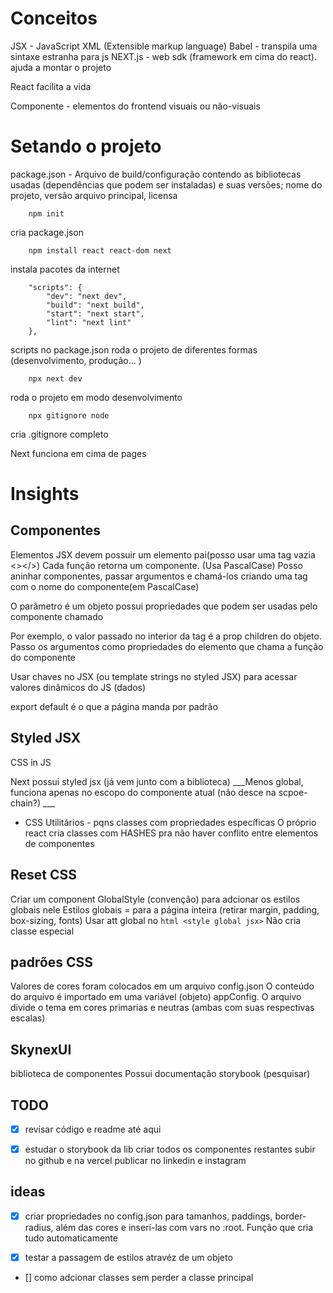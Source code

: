 # Conceitos 

JSX - JavaScript XML (Extensible markup language)
Babel - transpila uma sintaxe estranha para js
NEXT.js - web sdk (framework em cima do react). ajuda a montar o projeto

React facilita a vida

Componente - elementos do frontend visuais ou não-visuais

# Setando o projeto
package.json - Arquivo de build/configuração contendo as bibliotecas usadas (dependências que podem ser instaladas) e suas versões; nome do projeto, versão arquivo principal, licensa 

```
    npm init
```
cria package.json

```
    npm install react react-dom next
```
instala pacotes da internet 

```
    "scripts": {
        "dev": "next dev",
        "build": "next build",
        "start": "next start",
        "lint": "next lint"
    },
```
scripts no package.json
roda o projeto de diferentes formas (desenvolvimento, produção... )

```
    npx next dev
```
roda o projeto em modo desenvolvimento

```
    npx gitignore node
```
cria .gitignore completo

Next funciona em cima de pages


# Insights

## Componentes
Elementos JSX devem possuir um elemento pai(posso usar uma tag vazia <></>)
Cada função retorna um componente. (Usa PascalCase)
Posso aninhar componentes, passar argumentos e chamá-los criando uma tag com o nome do componente(em PascalCase)

O parâmetro é um objeto possui propriedades que podem ser usadas pelo componente chamado

Por exemplo, o valor passado no interior da tag é a prop children do objeto. Passo os argumentos como propriedades do elemento que chama a função do componente

Usar chaves no JSX (ou template strings no styled JSX) para acessar valores dinâmicos do JS (dados)

export default é o que a página manda por padrão


## Styled JSX
CSS in JS

Next possui styled jsx (já vem junto com a biblioteca)
___Menos global, funciona apenas no escopo do componente atual (não desce na scpoe-chain?) ___
- CSS Utilitários - pqns classes com propriedades específicas
O próprio react cria classes com HASHES pra não haver conflito entre elementos de componentes


## Reset CSS
Criar um component GlobalStyle (convenção) para adcionar os estilos globais nele
Estilos globais = para a página inteira (retirar margin, padding, box-sizing, fonts)
Usar att global no ```html <style global jsx>```
Não cria classe especial


## padrões CSS
Valores de cores foram colocados em um arquivo config.json
O conteúdo do arquivo é importado em uma variável (objeto) appConfig.
O arquivo divide o tema em cores primarias e neutras (ambas com suas respectivas escalas)

## SkynexUI

biblioteca de componentes
Possui documentação storybook (pesquisar)


## TODO 
- [X] revisar código e readme até aqui
- [X] estudar o storybook da lib
criar todos os componentes restantes
subir no github e na vercel
publicar no linkedin e instagram


## ideas
- [X] criar propriedades no config.json para tamanhos, paddings, border-radius, além das cores e inserí-las com vars no :root. Função que cria tudo automaticamente

- [X] testar a passagem de estilos atravéz de um objeto
- [] como adcionar classes sem perder a classe principal